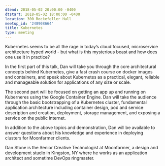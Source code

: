 ```yaml
---
dtend: 2018-05-02 20:00:00 -0400
dtstart: 2018-05-02 18:00:00 -0400
location: 300 Rockefeller Hall
meetup_id: '248908664'
title: Kubernetes
type: meeting
---
```


Kubernetes seems to be all the rage in today’s cloud focused,
microservice architecture hyped world - but what is this mysterious
beast and how does one use it in practice?

In the first part of this talk, Dan will take you through the core
architectural concepts behind Kubernetes, give a fast crash course on
docker images and containers, and speak about Kubernetes as a
practical, elegant, reliable and manageable solution for applications
of any size or scale.

The second part will be focused on getting an app up and running on
Kuberneres using the Google Container Engine. Dan will take the
audience through the basic bootstrapping of a Kubernetes cluster,
fundamental application architecture including container design, pod
and service description and creation, deployment, storage management,
and exposing a service on the public internet.

In addition to the above topics and demonstration, Dan will be
available to answer questions about his knowledge and experience in
deploying clusters for Moonfarmer clients.

Dan Stone is the Senior Creative Technologist at Moonfarmer, a design
and development studio in Kingston, NY where he works as an
application architect and sometime DevOps ringmaster.